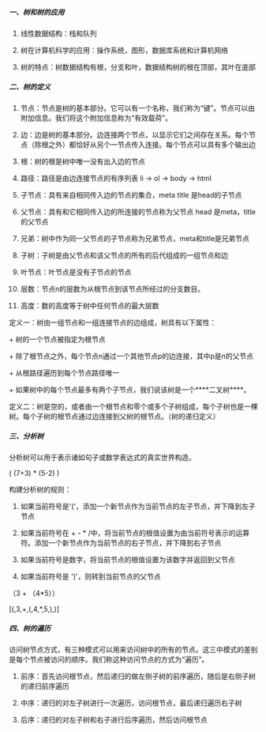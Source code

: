 ##### 一、树和树的应用

1. 线性数据结构：栈和队列

2. 树在计算机科学的应用：操作系统，图形，数据库系统和计算机网络

3. 树的特点：树数据结构有根，分支和叶，数据结构树的根在顶部，其叶在底部





##### 二、树的定义

1. 节点：节点是树的基本部分。它可以有一个名称，我们称为“键”。节点可以由附加信息。我们将这个附加信息称为“有效载荷”。

2. 边：边是树的基本部分。边连接两个节点，以显示它们之间存在关系。每个节点（除根之外）都恰好从另个一节点传入连接。每个节点可以具有多个输出边

3. 根：树的根是树中唯一没有出入边的节点

4. 路径：路径是由边连接节点的有序列表  li -> ol -> body -> html

5. 子节点：具有来自相同传入边的节点的集合，meta title 是head的子节点

6. 父节点：具有和它相同传入边的所连接的节点称为父节点  head 是meta，title的父节点

7. 兄弟：树中作为同一父节点的子节点称为兄弟节点，meta和title是兄弟节点

8. 子树：子树是由父节点和该父节点的所有的后代组成的一组节点和边

9. 叶节点：叶节点是没有子节点的节点

10. 层数：节点n的层数为从根节点到该节点所经过的分支数目。

11. 高度：数的高度等于树中任何节点的最大层数



定义一：树由一组节点和一组连接节点的边组成，树具有以下属性：

\+ 树的一个节点被指定为根节点

\+ 除了根节点之外，每个节点n通过一个其他节点p的边连接，其中p是n的父节点

\+ 从根路径遍历到每个节点路径唯一

\+ 如果树中的每个节点最多有两个子节点，我们说该树是一个***\*二叉树\****。

定义二：树是空的，或者由一个根节点和零个或多个子树组成，每个子树也是一棵树。每个子树的根节点通过边连接到父树的根节点。（树的递归定义）





##### 三、分析树

分析树可以用于表示诸如句子或数学表达式的真实世界构造。

( (7+3) * (5-2) )

构建分析树的规则：

1. 如果当前符号是'('，添加一个新节点作为当前节点的左子节点，并下降到左子节点

2. 如果当前符号在 + - * /中，将当前节点的根值设置为由当前符号表示的运算符。添加一个新节点作为当前节点的右子节点，并下降到右子节点

3. 如果当前符号是数字，将当前节点的根值设置为该数字并返回到父节点

4. 如果当前符号是 ')'，则转到当前节点的父节点

（3 + （4*5））

[(,3,+,(,4,*,5,),)]





##### 四、树的遍历

访问树节点方式，有三种模式可以用来访问树中的所有的节点。这三中模式的差别是每个节点被访问的顺序。我们称这种访问节点的方式为“遍历”。

1. 前序：首先访问根节点，然后递归的做左侧子树的前序遍历，随后是右侧子树的递归前序遍历

2. 中序：递归的对左子树进行一次遍历，访问根节点，最后递归遍历右子树

3. 后序：递归的对左子树和右子进行后序遍历，然后访问根节点